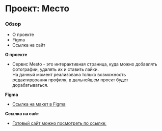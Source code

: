# Проект: Место

### Обзор

* О проекте
* Figma
* Ссылка на сайт

**О проекте**

* Сервис Mesto - это интерактивная страница, куда можно добавлять фотографии, удалять их и ставить лайки. <br> На данный момент реализована только возможность редактирвоания профиля, в дальнейшем проект будет дорабатываться.

**Figma**

* [Ссылка на макет в Figma](https://www.figma.com/file/2cn9N9jSkmxD84oJik7xL7/JavaScript.-Sprint-4?node-id=0%3A1)

**Сcылка на сайт**

* [Готовый сайт можно посмотреть по ссылке:](https://ermlvv.github.io/mesto/)
